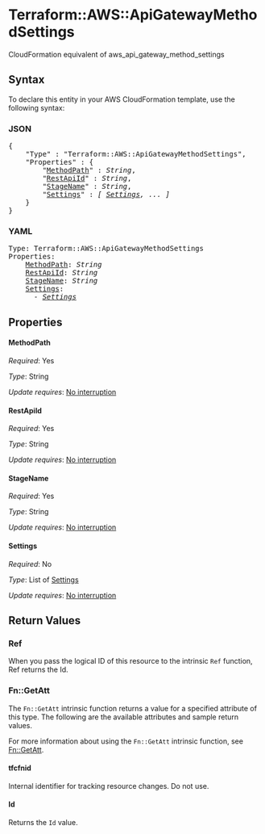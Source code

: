 # Terraform::AWS::ApiGatewayMethodSettings

CloudFormation equivalent of aws_api_gateway_method_settings

## Syntax

To declare this entity in your AWS CloudFormation template, use the following syntax:

### JSON

<pre>
{
    "Type" : "Terraform::AWS::ApiGatewayMethodSettings",
    "Properties" : {
        "<a href="#methodpath" title="MethodPath">MethodPath</a>" : <i>String</i>,
        "<a href="#restapiid" title="RestApiId">RestApiId</a>" : <i>String</i>,
        "<a href="#stagename" title="StageName">StageName</a>" : <i>String</i>,
        "<a href="#settings" title="Settings">Settings</a>" : <i>[ <a href="settings.md">Settings</a>, ... ]</i>
    }
}
</pre>

### YAML

<pre>
Type: Terraform::AWS::ApiGatewayMethodSettings
Properties:
    <a href="#methodpath" title="MethodPath">MethodPath</a>: <i>String</i>
    <a href="#restapiid" title="RestApiId">RestApiId</a>: <i>String</i>
    <a href="#stagename" title="StageName">StageName</a>: <i>String</i>
    <a href="#settings" title="Settings">Settings</a>: <i>
      - <a href="settings.md">Settings</a></i>
</pre>

## Properties

#### MethodPath

_Required_: Yes

_Type_: String

_Update requires_: [No interruption](https://docs.aws.amazon.com/AWSCloudFormation/latest/UserGuide/using-cfn-updating-stacks-update-behaviors.html#update-no-interrupt)

#### RestApiId

_Required_: Yes

_Type_: String

_Update requires_: [No interruption](https://docs.aws.amazon.com/AWSCloudFormation/latest/UserGuide/using-cfn-updating-stacks-update-behaviors.html#update-no-interrupt)

#### StageName

_Required_: Yes

_Type_: String

_Update requires_: [No interruption](https://docs.aws.amazon.com/AWSCloudFormation/latest/UserGuide/using-cfn-updating-stacks-update-behaviors.html#update-no-interrupt)

#### Settings

_Required_: No

_Type_: List of <a href="settings.md">Settings</a>

_Update requires_: [No interruption](https://docs.aws.amazon.com/AWSCloudFormation/latest/UserGuide/using-cfn-updating-stacks-update-behaviors.html#update-no-interrupt)

## Return Values

### Ref

When you pass the logical ID of this resource to the intrinsic `Ref` function, Ref returns the Id.

### Fn::GetAtt

The `Fn::GetAtt` intrinsic function returns a value for a specified attribute of this type. The following are the available attributes and sample return values.

For more information about using the `Fn::GetAtt` intrinsic function, see [Fn::GetAtt](https://docs.aws.amazon.com/AWSCloudFormation/latest/UserGuide/intrinsic-function-reference-getatt.html).

#### tfcfnid

Internal identifier for tracking resource changes. Do not use.

#### Id

Returns the <code>Id</code> value.

